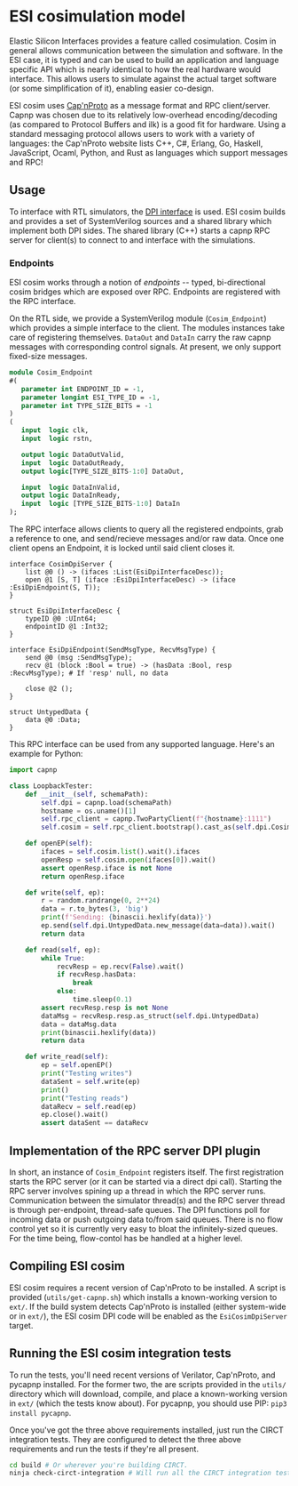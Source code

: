 # ESI cosimulation model

Elastic Silicon Interfaces provides a feature called cosimulation. Cosim in
general allows communication between the simulation and software. In the ESI
case, it is typed and can be used to build an application and language
specific API which is nearly identical to how the real hardware would
interface. This allows users to simulate against the actual target software
(or some simplification of it), enabling easier co-design.

ESI cosim uses [Cap'nProto](https://capnproto.org/) as a message format and
RPC client/server. Capnp was chosen due to its relatively low-overhead
encoding/decoding (as compared to Protocol Buffers and ilk) is a good fit for
hardware. Using a standard messaging protocol allows users to work with a
variety of languages: the Cap'nProto website lists C++, C#, Erlang, Go,
Haskell, JavaScript, Ocaml, Python, and Rust as languages which support
messages and RPC!

## Usage

To interface with RTL simulators, the [DPI
interface](https://en.wikipedia.org/wiki/SystemVerilog_DPI) is used. ESI
cosim builds and provides a set of SystemVerilog sources and a shared library
which implement both DPI sides. The shared library (C++) starts a capnp RPC
server for client(s) to connect to and interface with the simulations.

### Endpoints

ESI cosim works through a notion of *endpoints* -- typed, bi-directional
cosim bridges which are exposed over RPC. Endpoints are registered with the
RPC interface.

On the RTL side, we provide a SystemVerilog module (`Cosim_Endpoint`) which
provides a simple interface to the client. The modules instances take care of
registering themselves. `DataOut` and `DataIn` carry the raw capnp messages
with corresponding control signals. At present, we only support fixed-size
messages.

```systemverilog
module Cosim_Endpoint
#(
   parameter int ENDPOINT_ID = -1,
   parameter longint ESI_TYPE_ID = -1,
   parameter int TYPE_SIZE_BITS = -1
)
(
   input  logic clk,
   input  logic rstn,

   output logic DataOutValid,
   input  logic DataOutReady,
   output logic[TYPE_SIZE_BITS-1:0] DataOut,

   input  logic DataInValid,
   output logic DataInReady,
   input  logic [TYPE_SIZE_BITS-1:0] DataIn
);
```

The RPC interface allows clients to query all the registered endpoints, grab
a reference to one, and send/recieve messages and/or raw data. Once one
client opens an Endpoint, it is locked until said client closes it.

```capnp
interface CosimDpiServer {
    list @0 () -> (ifaces :List(EsiDpiInterfaceDesc));
    open @1 [S, T] (iface :EsiDpiInterfaceDesc) -> (iface :EsiDpiEndpoint(S, T));
}

struct EsiDpiInterfaceDesc {
    typeID @0 :UInt64;
    endpointID @1 :Int32;
}

interface EsiDpiEndpoint(SendMsgType, RecvMsgType) {
    send @0 (msg :SendMsgType);
    recv @1 (block :Bool = true) -> (hasData :Bool, resp :RecvMsgType); # If 'resp' null, no data

    close @2 ();
}

struct UntypedData {
    data @0 :Data;
}
```

This RPC interface can be used from any supported language. Here's an example for Python:

```py
import capnp

class LoopbackTester:
    def __init__(self, schemaPath):
        self.dpi = capnp.load(schemaPath)
        hostname = os.uname()[1]
        self.rpc_client = capnp.TwoPartyClient(f"{hostname}:1111")
        self.cosim = self.rpc_client.bootstrap().cast_as(self.dpi.CosimDpiServer)

    def openEP(self):
        ifaces = self.cosim.list().wait().ifaces
        openResp = self.cosim.open(ifaces[0]).wait()
        assert openResp.iface is not None
        return openResp.iface

    def write(self, ep):
        r = random.randrange(0, 2**24)
        data = r.to_bytes(3, 'big')
        print(f'Sending: {binascii.hexlify(data)}')
        ep.send(self.dpi.UntypedData.new_message(data=data)).wait()
        return data

    def read(self, ep):
        while True:
            recvResp = ep.recv(False).wait()
            if recvResp.hasData:
                break
            else:
                time.sleep(0.1)
        assert recvResp.resp is not None
        dataMsg = recvResp.resp.as_struct(self.dpi.UntypedData)
        data = dataMsg.data
        print(binascii.hexlify(data))
        return data

    def write_read(self):
        ep = self.openEP()
        print("Testing writes")
        dataSent = self.write(ep)
        print()
        print("Testing reads")
        dataRecv = self.read(ep)
        ep.close().wait()
        assert dataSent == dataRecv
```

## Implementation of the RPC server DPI plugin

In short, an instance of `Cosim_Endpoint` registers itself. The first
registration starts the RPC server (or it can be started via a direct dpi
call). Starting the RPC server involves spining up a thread in which the RPC
server runs. Communication between the simulator thread(s) and the RPC server
thread is through per-endpoint, thread-safe queues. The DPI functions poll
for incoming data or push outgoing data to/from said queues. There is no flow
control yet so it is currently very easy to bloat the infinitely-sized
queues. For the time being, flow-contol has be handled at a higher level.

## Compiling ESI cosim

ESI cosim requires a recent version of Cap'nProto to be installed. A script
is provided (`utils/get-capnp.sh`) which installs a known-working version to
`ext/`. If the build system detects Cap'nProto is installed (either
system-wide or in `ext/`), the ESI cosim DPI code will be enabled as the
`EsiCosimDpiServer` target.

## Running the ESI cosim integration tests

To run the tests, you'll need recent versions of Verilator, Cap'nProto, and
pycapnp installed. For the former two, the are scripts provided in the
`utils/` directory which will download, compile, and place a known-working
version in `ext/` (which the tests know about). For pycapnp, you should use
PIP: `pip3 install pycapnp`.

Once you've got the three above requirements installed, just run the CIRCT
integration tests. They are configured to detect the three above requirements
and run the tests if they're all present.

```sh
cd build # Or wherever you're building CIRCT.
ninja check-circt-integration # Will run all the CIRCT integration tests.
```
